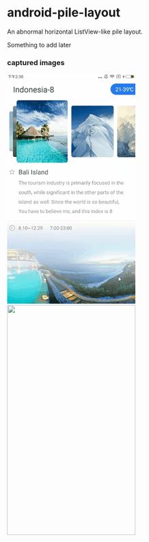 # android-pile-layout
An abnormal horizontal ListView-like pile layout.

Something to add later
### captured images
<img src="capture/capture1.gif" width="300" height="537"/> <img src="capture2.gif" width="300" height="537"/> 
